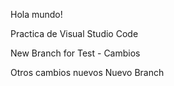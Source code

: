 Hola mundo!

Practica de Visual Studio Code

New Branch for Test - Cambios

Otros cambios nuevos
Nuevo Branch

